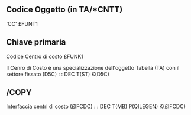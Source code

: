 ## Codice Oggetto (in TA/*CNTT)
'CC'                                          £FUNT1

## Chiave primaria
Codice Centro di costo                        £FUNK1

Il Cenro di Costo è una specializzazione dell'oggetto Tabella (TA) con il settore fissato (D5C)
 :  : DEC T(ST) K(D5C)

## /COPY
Interfaccia centri di costo (£IFCDC)
 :  : DEC T(MB) P(QILEGEN) K(£IFCDC)


